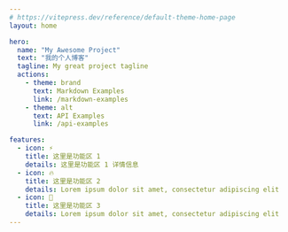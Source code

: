 ```yaml
---
# https://vitepress.dev/reference/default-theme-home-page
layout: home

hero:
  name: "My Awesome Project"
  text: "我的个人博客"
  tagline: My great project tagline
  actions:
    - theme: brand
      text: Markdown Examples
      link: /markdown-examples
    - theme: alt
      text: API Examples
      link: /api-examples

features:
  - icon: ⚡️
    title: 这里是功能区 1
    details: 这里是功能区 1 详情信息
  - icon: 🔥
    title: 这里是功能区 2
    details: Lorem ipsum dolor sit amet, consectetur adipiscing elit
  - icon: 🔧
    title: 这里是功能区 3
    details: Lorem ipsum dolor sit amet, consectetur adipiscing elit
---
```


